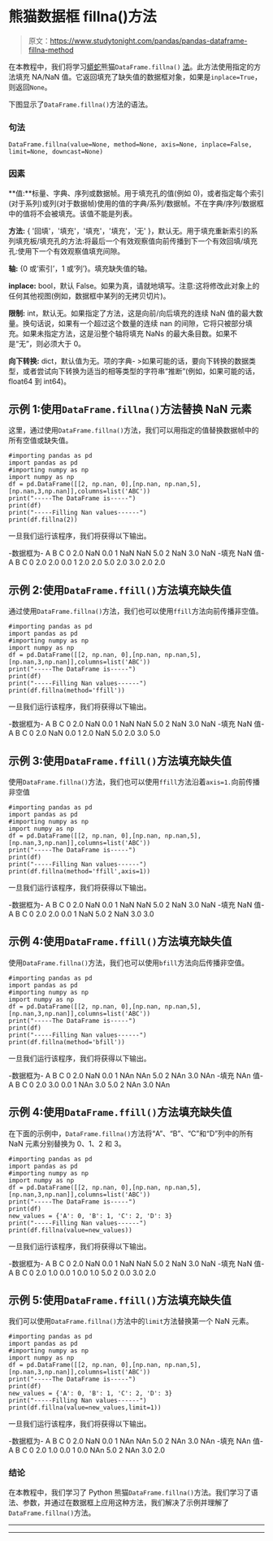 # 熊猫数据框 fillna()方法

> 原文：<https://www.studytonight.com/pandas/pandas-dataframe-fillna-method>

在本教程中，我们将学习[蟒蛇](https://www.studytonight.com/python/getting-started-with-python)熊猫`DataFrame.fillna()` [法](https://www.studytonight.com/python/modules-and-functions)。此方法使用指定的方法填充 NA/NaN 值。它返回填充了缺失值的数据框对象，如果是`inplace=True`，则返回`None`。

下图显示了`DataFrame.fillna()`方法的语法。

### 句法

```
DataFrame.fillna(value=None, method=None, axis=None, inplace=False, limit=None, downcast=None)
```

### 因素

**值:**标量、字典、序列或数据帧。用于填充孔的值(例如 0)，或者指定每个索引(对于系列)或列(对于数据帧)使用的值的字典/系列/数据帧。不在字典/序列/数据框中的值将不会被填充。该值不能是列表。

**方法:** { '回填'，'填充'，'填充'，'填充'，'无' }，默认无。用于填充重新索引的系列填充板/填充孔的方法:将最后一个有效观察值向前传播到下一个有效回填/填充孔:使用下一个有效观察值填充间隙。

**轴:** {0 或‘索引’，1 或‘列’}。填充缺失值的轴。

**inplace:** bool，默认 False。如果为真，请就地填写。注意:这将修改此对象上的任何其他视图(例如，数据框中某列的无拷贝切片)。

**限制:** int，默认无。如果指定了方法，这是向前/向后填充的连续 NaN 值的最大数量。换句话说，如果有一个超过这个数量的连续 nan 的间隙，它将只被部分填充。如果未指定方法，这是沿整个轴将填充 NaNs 的最大条目数。如果不是“无”，则必须大于 0。

**向下转换:** dict，默认值为无。项的字典- >如果可能的话，要向下转换的数据类型，或者尝试向下转换为适当的相等类型的字符串“推断”(例如，如果可能的话，float64 到 int64)。

## 示例 1:使用`DataFrame.fillna()`方法替换 NaN 元素

这里，通过使用`DataFrame.fillna()`方法，我们可以用指定的值替换数据帧中的所有空值或缺失值。

```
#importing pandas as pd
import pandas as pd
#importing numpy as np
import numpy as np
df = pd.DataFrame([[2, np.nan, 0],[np.nan, np.nan,5],[np.nan,3,np.nan]],columns=list('ABC'))
print("-----The DataFrame is-----")
print(df)
print("-----Filling Nan values------")
print(df.fillna(2))
```

一旦我们运行该程序，我们将获得以下输出。

-数据框为-
A B C
0 2.0 NaN 0.0
1 NaN NaN 5.0
2 NaN 3.0 NaN
-填充 NaN 值-
A B C
0 2.0 2.0 0.0
1 2.0 2.0 5.0
2.0 3.0 2.0 2.0

## 示例 2:使用`DataFrame.ffill()`方法填充缺失值

通过使用`DataFrame.fillna()`方法，我们也可以使用`ffill`方法向前传播非空值。

```
#importing pandas as pd
import pandas as pd
#importing numpy as np
import numpy as np
df = pd.DataFrame([[2, np.nan, 0],[np.nan, np.nan,5],[np.nan,3,np.nan]],columns=list('ABC'))
print("-----The DataFrame is-----")
print(df)
print("-----Filling Nan values------")
print(df.fillna(method='ffill'))
```

一旦我们运行该程序，我们将获得以下输出。

-数据框为-
A B C
0 2.0 NaN 0.0
1 NaN NaN 5.0
2 NaN 3.0 NaN
-填充 NaN 值-
A B C
0 2.0 NaN 0.0
1 2.0 NaN 5.0
2.0 3.0 5.0

## 示例 3:使用`DataFrame.ffill()`方法填充缺失值

使用`DataFrame.fillna()`方法，我们也可以使用`ffill`方法沿着`axis=1.`向前传播非空值

```
#importing pandas as pd
import pandas as pd
#importing numpy as np
import numpy as np
df = pd.DataFrame([[2, np.nan, 0],[np.nan, np.nan,5],[np.nan,3,np.nan]],columns=list('ABC'))
print("-----The DataFrame is-----")
print(df)
print("-----Filling Nan values------")
print(df.fillna(method='ffill',axis=1))
```

一旦我们运行该程序，我们将获得以下输出。

-数据框为-
A B C
0 2.0 NaN 0.0
1 NaN NaN 5.0
2 NaN 3.0 NaN
-填充 NaN 值-
A B C
0 2.0 2.0 0.0
1 NaN 5.0
2 NaN 3.0 3.0

## 示例 4:使用`DataFrame.ffill()`方法填充缺失值

使用`DataFrame.fillna()`方法，我们也可以使用`bfill`方法向后传播非空值。

```
#importing pandas as pd
import pandas as pd
#importing numpy as np
import numpy as np
df = pd.DataFrame([[2, np.nan, 0],[np.nan, np.nan,5],[np.nan,3,np.nan]],columns=list('ABC'))
print("-----The DataFrame is-----")
print(df)
print("-----Filling Nan values------")
print(df.fillna(method='bfill'))
```

一旦我们运行该程序，我们将获得以下输出。

-数据框为-
A B C
0 2.0 NaN 0.0
1 NAn NAn 5.0
2 NAn 3.0 NAn
-填充 NAn 值-
A B C
0 2.0 3.0 0.0
1 NAn 3.0 5.0
2 NAn 3.0 NAn

## 示例 4:使用`DataFrame.ffill()`方法填充缺失值

在下面的示例中，`DataFrame.fillna()`方法将“A”、“B”、“C”和“D”列中的所有 NaN 元素分别替换为 0、1、2 和 3。

```
#importing pandas as pd
import pandas as pd
#importing numpy as np
import numpy as np
df = pd.DataFrame([[2, np.nan, 0],[np.nan, np.nan,5],[np.nan,3,np.nan]],columns=list('ABC'))
print("-----The DataFrame is-----")
print(df)
new_values = {'A': 0, 'B': 1, 'C': 2, 'D': 3}
print("-----Filling Nan values------")
print(df.fillna(value=new_values))
```

一旦我们运行该程序，我们将获得以下输出。

-数据框为-
A B C
0 2.0 NaN 0.0
1 NaN NaN 5.0
2 NaN 3.0 NaN
-填充 NaN 值-
A B C
0 2.0 1.0 0.0
1 0.0 1.0 5.0
2 0.0 3.0 2.0

## 示例 5:使用`DataFrame.ffill()`方法填充缺失值

我们可以使用`DataFrame.fillna()`方法中的`limit`方法替换第一个 NaN 元素。

```
#importing pandas as pd
import pandas as pd
#importing numpy as np
import numpy as np
df = pd.DataFrame([[2, np.nan, 0],[np.nan, np.nan,5],[np.nan,3,np.nan]],columns=list('ABC'))
print("-----The DataFrame is-----")
print(df)
new_values = {'A': 0, 'B': 1, 'C': 2, 'D': 3}
print("-----Filling Nan values------")
print(df.fillna(value=new_values,limit=1))
```

一旦我们运行该程序，我们将获得以下输出。

-数据框为-
A B C
0 2.0 NaN 0.0
1 NAn NAn 5.0
2 NAn 3.0 NAn
-填充 NAn 值-
A B C
0 2.0 1.0 0.0
1 0.0 NAn 5.0
2 NAn 3.0 2.0

### 结论

在本教程中，我们学习了 Python 熊猫`DataFrame.fillna()`方法。我们学习了语法、参数，并通过在数据框上应用这种方法，我们解决了示例并理解了`DataFrame.fillna()`方法。

* * *

* * *
